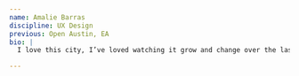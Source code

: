 ```yaml
---
name: Amalie Barras
discipline: UX Design
previous: Open Austin, EA
bio: |
  I love this city, I’ve loved watching it grow and change over the last seven years, and I have loved to be a part of the city/community collaboration that I’ve gotten to experience with Open Austin. I recognize that there are opportunities to make the city better from within, and I wanted to use my skills to execute on that.

---
```

